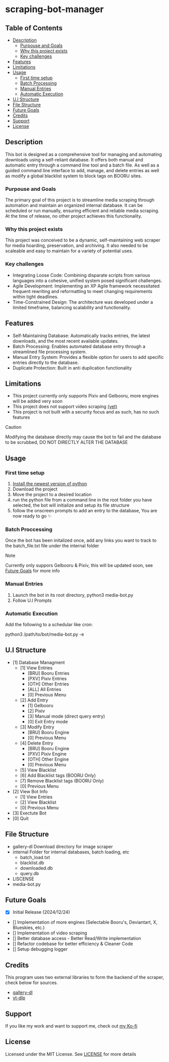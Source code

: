 # scraping-bot-manager
## Table of Contents
- [Description](#description)
    - [Purpouse and Goals](#purpouse-and-goals)
    - [Why this project exists](#why-this-project-exists)
    - [Key challenges](#key-challenges)
- [Features](#features)
- [Limitations](#limitations)
- [Usage](#usage)
    - [First time setup](#first-time-setup)
    - [Batch Processing](#batch-proccessing)
    - [Manual Entries](#manual-entries)
    - [Automatic Execution](#automatic-execution)
- [U.I Structure](#ui-structure)
- [File Structure](#file-structure)
- [Future Goals](#future-goals)
- [Credits](#credits)
- [Support](#support)
- [License](#license)

## Description
This bot is designed as a comprehensive tool for managing and automating downloads using a self-reliant database. It offers both manual and automatic entry through a command line tool and a batch file. As well as a guided command line interface to add, manage, and delete entries as well as modify a global blacklist system to block tags on BOORU sites.

### Purpouse and Goals
The primary goal of this project is to streamline media scraping through automation and maintain an organized internal database. It can be scheduled or run manually, ensuring efficient and reliable media scraping. At the time of release, no other project achieves this functionality.

### Why this project exists
This project was conceived to be a dynamic, self-maintaining web scraper for media hoarding, preservation, and archiving. It also needed to be scaleable and easy to maintain for a variety of potential uses.

### Key challenges
- Integrating Loose Code: Combining disparate scripts from various languages into a cohesive, unified system posed significant challenges.
- Agile Development: Implementing an XP Agile framework necessitated frequent rewriting and reformatting to meet changing requirements within tight deadlines.
- Time-Constrained Design: The architecture was developed under a limited timeframe, balancing scalability and functionality.

## Features
- Self-Maintaining Database: Automatically tracks entries, the latest downloads, and the most recent available updates.
- Batch Processing: Enables automated database entry through a streamlined file processing system.
- Manual Entry System: Provides a flexible option for users to add specific entries directly to the database.
- Duplicate Protection: Built in anti duplication functionality

## Limitations
- This project currently only supports Pixiv and Gelbooru, more engines will be added very soon
- This project does not support video scraping [(yet)](#future-goals)
- This project is not built with a security focus and as such, has no such features
> [!CAUTION]
> Modifying the database directly may cause the bot to fail and the database to be scrubbed, DO NOT DIRECTLY ALTER THE DATABASE

## Usage
### First time setup
1. [Install the newest version of python](https://www.python.org/downloads/)
2. Download the project
3. Move the project to a desired location
4. run the python file from a command line in the root folder you have selected, the bot will initialize and setup its file structure
5. follow the onscreen prompts to add an entry to the database, You are now ready to go ✨
### Batch Proccessing
Once the bot has been initalized once, add any links you want to track to the batch_file.txt file under the internal folder
> [!NOTE]
> Currently only suppors Gelbooru & Pixiv, this will be updated soon, see [Future Goals](#future-goals) for more info 

### Manual Entries
1. Launch the bot in its root directory, python3 media-bot.py
2. Follow U.I Prompts

### Automatic Execution
Add the following to a schedular like cron:

python3 /path/to/bot/media-bot.py -e

## U.I Structure
- [1] Database Managment
    - [1] View Entries
        - [BRU] Booru Entries
        - [PXV] Pixiv Entries
        - [OTH] Other Entries
        - [ALL] All Entries
        - [0] Previous Menu
    - [2] Add Entry
        - [1] Gelbooru
        - [2] Pixiv
        - [3] Manual mode (direct query entry)
        - [0] Exit Entry mode
    - [3] Modify Entry
        - [BRU] Booru Engine
        - [0] Previous Menu
    - [4] Delete Entry
        - [BRU] Booru Engine
        - [PXV] Pixiv Engine
        - [OTH] Other Engine
        - [0] Previous Menu
    - [5] View Blacklist
    - [6] Add Blacklist tags (BOORU Only)
    - [7] Remove Blacklist tags (BOORU Only)
    - [0] Previous Menu
- [2] View Bot Info
    - [1] View Entries
    - [2] View Blacklist
    - [0] Previous Menu
- [3] Exectute Bot
- [0] Quit

## File Structure
- gallery-dl            Download directory for image scraper
- internal              Folder for internal databases, batch loading, etc
    - batch_load.txt
    - blacklist.db
    - downloaded.db
    - query.db
- LISCENSE   
- media-bot.py 

## Future Goals
- [x] Initial Release (2024/12/24)
- [] Implementation of more engines (Selectable Booru's, Deviantart, X, Blueskies, etc.)
- [] Implementation of video scraping
- [] Better database access - Better Read/Write implementation
- [] Refactor codebase for better efficiency & Cleaner Code
- [] Setup debugging logger

## Credits
This program uses two external libraries to form the backend of the scraper, check below for sources.
- [gallery-dl](https://github.com/mikf/gallery-dl)
- [yt-dlp](https://github.com/yt-dlp/yt-dlp)

## Support
If you like my work and want to support me, check out [my Ko-fi](https://ko-fi.com/waffles54)

## License
Licensed under the MIT License. See [LICENSE](LICENSE) for more details

